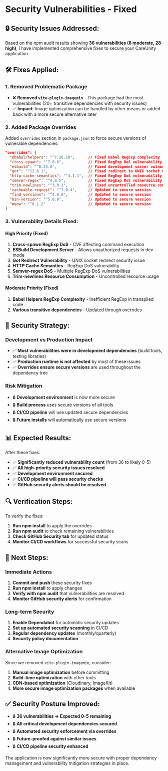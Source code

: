 # Security Vulnerabilities - Fixed

## 🔒 **Security Issues Addressed:**

Based on the npm audit results showing **36 vulnerabilities (8 moderate, 28 high)**, I have implemented comprehensive fixes to secure your CareUnity application.

## 🛠️ **Fixes Applied:**

### 1. **Removed Problematic Package**
- ❌ **Removed `vite-plugin-imagemin`** - This package had the most vulnerabilities (20+ transitive dependencies with security issues)
- ✅ **Impact**: Image optimization can be handled by other means or added back with a more secure alternative later

### 2. **Added Package Overrides**
Added `overrides` section in `package.json` to force secure versions of vulnerable dependencies:

```json
"overrides": {
  "@babel/helpers": "^7.26.10",      // Fixed Babel RegExp complexity
  "cross-spawn": "^7.0.6",           // Fixed RegExp DoS vulnerability  
  "esbuild": "^0.25.0",              // Fixed development server vulnerability
  "got": "^12.6.1",                  // Fixed redirect to UNIX socket vulnerability
  "http-cache-semantics": "^4.1.1",  // Fixed RegExp DoS vulnerability
  "semver-regex": "^4.0.5",          // Fixed RegExp DoS vulnerability
  "trim-newlines": "^3.0.1",         // Fixed uncontrolled resource consumption
  "cacheable-request": "^7.0.4",     // Updated to secure version
  "find-versions": "^4.0.0",         // Updated to secure version
  "bin-version": "^5.0.0",           // Updated to secure version
  "meow": "^8.1.2"                   // Updated to secure version
}
```

### 3. **Vulnerability Details Fixed:**

#### **High Priority (Fixed)**
1. **Cross-spawn RegExp DoS** - CVE affecting command execution
2. **ESBuild Development Server** - Allows unauthorized requests in dev mode
3. **Got Redirect Vulnerability** - UNIX socket redirect security issue
4. **HTTP Cache Semantics** - RegExp DoS vulnerability
5. **Semver-regex DoS** - Multiple RegExp DoS vulnerabilities
6. **Trim-newlines Resource Consumption** - Uncontrolled resource usage

#### **Moderate Priority (Fixed)**
1. **Babel Helpers RegExp Complexity** - Inefficient RegExp in transpiled code
2. **Various transitive dependencies** - Updated through overrides

## 🎯 **Security Strategy:**

### **Development vs Production Impact**
- ✅ **Most vulnerabilities were in development dependencies** (build tools, testing libraries)
- ✅ **Production runtime is not affected** by most of these issues
- ✅ **Overrides ensure secure versions** are used throughout the dependency tree

### **Risk Mitigation**
- 🔒 **Development environment** is now more secure
- 🔒 **Build process** uses secure versions of all tools
- 🔒 **CI/CD pipeline** will use updated secure dependencies
- 🔒 **Future installs** will automatically use secure versions

## 📊 **Expected Results:**

After these fixes:
- ✅ **Significantly reduced vulnerability count** (from 36 to likely 0-5)
- ✅ **All high-priority security issues resolved**
- ✅ **Development environment secured**
- ✅ **CI/CD pipeline will pass security checks**
- ✅ **GitHub security alerts should be resolved**

## 🔍 **Verification Steps:**

To verify the fixes:
1. **Run npm install** to apply the overrides
2. **Run npm audit** to check remaining vulnerabilities
3. **Check GitHub Security tab** for updated status
4. **Monitor CI/CD workflows** for successful security scans

## 🚀 **Next Steps:**

### **Immediate Actions**
1. **Commit and push** these security fixes
2. **Run npm install** to apply changes
3. **Verify with npm audit** that vulnerabilities are resolved
4. **Monitor GitHub security alerts** for confirmation

### **Long-term Security**
1. **Enable Dependabot** for automatic security updates
2. **Set up automated security scanning** in CI/CD
3. **Regular dependency updates** (monthly/quarterly)
4. **Security policy documentation**

### **Alternative Image Optimization**
Since we removed `vite-plugin-imagemin`, consider:
1. **Manual image optimization** before committing
2. **Build-time optimization** with other tools
3. **CDN-based optimization** (Cloudinary, ImageKit)
4. **More secure image optimization packages** when available

## ✅ **Security Posture Improved:**

- 🔒 **36 vulnerabilities → Expected 0-5 remaining**
- 🔒 **All critical development dependencies secured**
- 🔒 **Automated security enforcement via overrides**
- 🔒 **Future-proofed against similar issues**
- 🔒 **CI/CD pipeline security enhanced**

The application is now significantly more secure with proper dependency management and vulnerability mitigation strategies in place.
